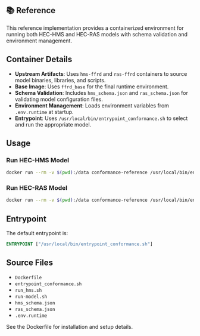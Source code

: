 ## 📚 Reference

This reference implementation provides a containerized environment for running both HEC-HMS and HEC-RAS models with schema validation and environment management.

## Container Details

- **Upstream Artifacts**: Uses `hms-ffrd` and `ras-ffrd` containers to source model binaries, libraries, and scripts.
- **Base Image**: Uses `ffrd_base` for the final runtime environment.
- **Schema Validation**: Includes `hms_schema.json` and `ras_schema.json` for validating model configuration files.
- **Environment Management**: Loads environment variables from `.env.runtime` at startup.
- **Entrypoint**: Uses `/usr/local/bin/entrypoint_conformance.sh` to select and run the appropriate model.

## Usage

### Run HEC-HMS Model
```bash
docker run --rm -v $(pwd):/data conformance-reference /usr/local/bin/entrypoint_conformance.sh --model hms --config /data/hms_config.json
```

### Run HEC-RAS Model
```bash
docker run --rm -v $(pwd):/data conformance-reference /usr/local/bin/entrypoint_conformance.sh --model ras --config /data/ras_config.json
```

## Entrypoint
The default entrypoint is:
```dockerfile
ENTRYPOINT ["/usr/local/bin/entrypoint_conformance.sh"]
```

## Source Files
- `Dockerfile`
- `entrypoint_conformance.sh`
- `run_hms.sh`
- `run-model.sh`
- `hms_schema.json`
- `ras_schema.json`
- `.env.runtime`

See the Dockerfile for installation and setup details.